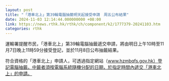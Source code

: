 ```yaml
---
layout: post
title: "「港車北上」第39輪電腦抽籤明天起接受申請　周五公布結果"
date: 2024-11-03 12:14:44.000000000 +08:00
link: https://news.rthk.hk/rthk/ch/component/k2/1777379-20241103.htm
categories: rthk
---
```


運輸署提醒市民，「港車北上」第39輪電腦抽籤遞交申請，將由明日上午10時至11月7日晚上11時59分接受登記，並於11月8日公布抽籤結果。

符合資格的「港車北上」申請人，可透過指定網站（www.hzmbqfs.gov.hk）登記電腦抽籤。中籤者須按電腦系統隨機分配的日期，於指定時間內遞交「港車北上」的申請。
